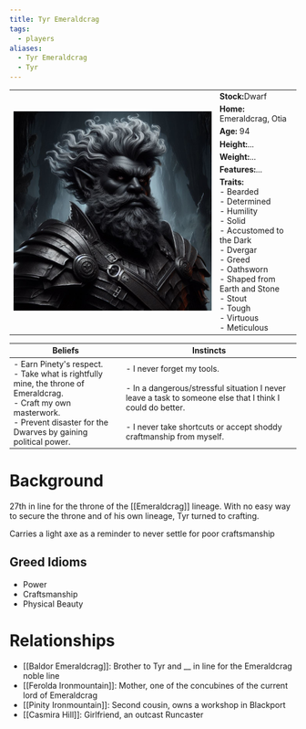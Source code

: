 ```yaml
---
title: Tyr Emeraldcrag
tags:
  - players
aliases:
  - Tyr Emeraldcrag
  - Tyr
---
```


 <table>
  <tr>
    <td rowspan="8"><img src="../images/Tyr.png" alt="Tyr Emeraldcrag"></td>
    <td><b><strong>Stock:</b></strong>Dwarf</td>
  </tr>
  <tr>
    <td><b><strong>Home:</b></strong> Emeraldcrag, Otia</td>
  </tr>
    <tr>
    <td><b><strong>Age:</b></strong> 94</td>
  </tr>
    <tr>
    <td><b><strong>Height:</b></strong>...</td>
  </tr>
    <tr>
    <td><b><strong>Weight:</b></strong>...</td>
  </tr>
    <tr>
    <td><b><strong>Features:</b></strong>...</td>
  </tr>
   <tr>
    <td><b><strong>Traits:</b></strong><br>- Bearded<br>- Determined<br>- Humility<br>- Solid<br>- Accustomed to the Dark<br>- Dvergar<br>- Greed<br>- Oathsworn<br>- Shaped from Earth and Stone<br>- Stout<br>- Tough<br>- Virtuous<br>- Meticulous</td>
  </tr>
</table> 

| Beliefs                                                                                                                                                                                                              | Instincts                                                                                                                                                                                                              |
| -------------------------------------------------------------------------------------------------------------------------------------------------------------------------------------------------------------------- | ---------------------------------------------------------------------------------------------------------------------------------------------------------------------------------------------------------------------- |
| - Earn Pinety's respect.<br>- Take what is rightfully mine, the throne of Emeraldcrag.<br>- Craft my own masterwork.<br>- Prevent disaster for the Dwarves by gaining political power. | - I never forget my tools.<br><br>- In a dangerous/stressful situation I never leave a task to someone else that I think I could do better.<br><br>- I never take shortcuts or accept shoddy craftmanship from myself. |

# Background
27th in line for the throne of the [[Emeraldcrag]] lineage. With no easy way to secure the throne and of his own lineage, Tyr turned to crafting.

Carries a light axe as a reminder to never settle for poor craftsmanship

## Greed Idioms
+ Power
+ Craftsmanship
+ Physical Beauty
# Relationships
* [[Baldor Emeraldcrag]]: Brother to Tyr and __ in line for the Emeraldcrag noble line
* [[Ferolda Ironmountain]]: Mother, one of the concubines of the current lord of Emeraldcrag
* [[Pinity Ironmountain]]:  Second cousin, owns a workshop in Blackport
* [[Casmira Hill]]: Girlfriend, an outcast Runcaster
